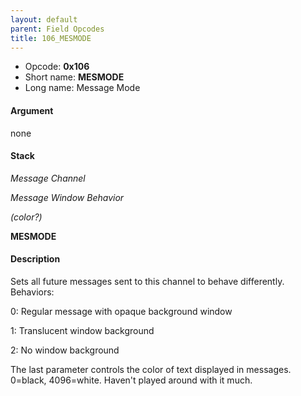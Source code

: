 ```yaml
---
layout: default
parent: Field Opcodes
title: 106_MESMODE
---
```


-   Opcode: **0x106**
-   Short name: **MESMODE**
-   Long name: Message Mode

#### Argument

none

#### Stack

  
*Message Channel*

*Message Window Behavior*

*(color?)*

**MESMODE**

#### Description

Sets all future messages sent to this channel to behave differently. Behaviors:

  
0: Regular message with opaque background window

1: Translucent window background

2: No window background

The last parameter controls the color of text displayed in messages. 0=black, 4096=white. Haven't played around with it much.
